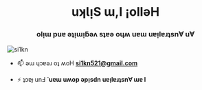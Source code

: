 <h1 align="center">uʞƖᴉS ɯ,I ¡ollǝH</h1>
<h3 align="center">olᴉɯ puɐ ǝʇᴉɯᴉƃǝʌ sʇɐǝ oɥʍ uɐɯ uɐᴉlɐɹʇsn∀ u∀</h3>

<p align="left"> <img src="https://komarev.com/ghpvc/?username=si1kn&label=Profile%20views&color=0e75b6&style=flat" alt="si1kn" /> </p>

- 📫 ǝɯ ɥɔɐǝɹ oʇ ʍoH **si1kn521@gmail.com**

- ⚡ ʇɔɐɟ unℲ  **˙uɐɯ uʍop ǝpᴉsdn uɐᴉlɐɹʇsn∀ ɯɐ I**
